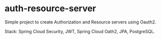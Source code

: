 # auth-resource-server
Simple project to create Authorization and Resource servers using Oauth2.

Stack: Spring Cloud Security, JWT, Spring Cloud Oath2, JPA, PostgreSQL.
